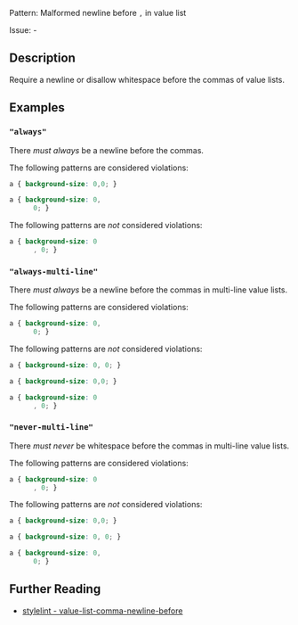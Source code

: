 Pattern: Malformed newline before `,` in value list

Issue: -

## Description

Require a newline or disallow whitespace before the commas of value lists.

## Examples

### `"always"`

There *must always* be a newline before the commas.

The following patterns are considered violations:

```css
a { background-size: 0,0; }
```

```css
a { background-size: 0,
      0; }
```

The following patterns are *not* considered violations:

```css
a { background-size: 0
      , 0; }
```

### `"always-multi-line"`

There *must always* be a newline before the commas in multi-line value lists.

The following patterns are considered violations:

```css
a { background-size: 0,
      0; }
```

The following patterns are *not* considered violations:

```css
a { background-size: 0, 0; }
```

```css
a { background-size: 0,0; }
```

```css
a { background-size: 0
      , 0; }
```

### `"never-multi-line"`

There *must never* be whitespace before the commas in multi-line value lists.

The following patterns are considered violations:

```css
a { background-size: 0
      , 0; }
```

The following patterns are *not* considered violations:

```css
a { background-size: 0,0; }
```

```css
a { background-size: 0, 0; }
```

```css
a { background-size: 0,
      0; }
```

## Further Reading

* [stylelint - value-list-comma-newline-before](https://stylelint.io/user-guide/rules/value-list-comma-newline-before)